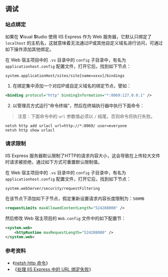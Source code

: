 ## 调试

### 站点绑定

如果在 **V**isual **S**tudio 使用 IIS Express 作为 Web 服务器，它默认只绑定了 `localhost` 的主机名，这就意味着无法通过IP或其他自定义域名进行访问，可通过如下操作添加其他绑定。

在 Web 宿主项目中的 `.vs` 目录中的 `config` 子目录中，有名为 `applicationhost.config` 配置文件，打开它后，找到如下节点：

```plain
system.applicationHost/sites/site[name=xxxx]/bindings
```

1. 在绑定集中添加一个对应IP或自定义域名的绑定节点，譬如：
```xml
<binding protocol="http" bindingInformation="*:8069:127.0.0.1" />
```

2. 以管理员方式运行“命令终端”，然后在终端执行器中执行下面命令：
> 注意：下面命令中的 `url` 参数值必须以 `/` 结尾，否则命令将执行失败。

```shell
netsh http add urlacl url=http://*:8069/ user=everyone
netsh http show urlacl
```

### 请求限制

IIS Express 服务器默认限制了HTTP的请求内容大小，这会导致在上传较大文件时请求被拒绝，通过如下方式可重置默认限制值。

在 Web 宿主项目中的 `.vs` 目录中的 `config` 子目录中，有名为 `applicationhost.config` 配置文件，打开它后，找到如下节点：

```plain
system.webServer/security/requestFiltering
```

在该节点下添加如下子节点，假定重新设置请求内容长度限制为：`500MB`
```xml
<requestLimits maxAllowedContentLength="524288000" />
```

然后修改 Web 宿主项目的 `Web.config` 文件中的如下配置节：
```xml
<system.web>
	<httpRuntime maxRequestLength="524288000" />
</system.web>
```

### 参考资料

- 《[netsh http 命令](https://learn.microsoft.com/zh-cn/windows-server/networking/technologies/netsh/netsh-http)》
- 《[处理 IIS Express 中的 URL 绑定失败](https://learn.microsoft.com/zh-cn/iis/extensions/using-iis-express/handling-url-binding-failures-in-iis-express)》

